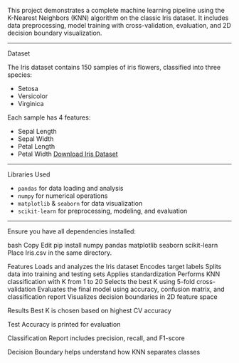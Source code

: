 This project demonstrates a complete machine learning pipeline using the K-Nearest Neighbors (KNN) algorithm on the classic Iris dataset. It includes data preprocessing, model training with cross-validation, evaluation, and 2D decision boundary visualization.

---

Dataset

The Iris dataset contains 150 samples of iris flowers, classified into three species:
- Setosa
- Versicolor
- Virginica

Each sample has 4 features:
- Sepal Length
- Sepal Width
- Petal Length
- Petal Width
 [Download Iris Dataset](https://www.kaggle.com/datasets/uciml/iris)

---

 Libraries Used

- `pandas` for data loading and analysis  
- `numpy` for numerical operations  
- `matplotlib` & `seaborn` for data visualization  
- `scikit-learn` for preprocessing, modeling, and evaluation  

---

Ensure you have all dependencies installed:

bash
Copy
Edit
pip install numpy pandas matplotlib seaborn scikit-learn
Place Iris.csv in the same directory.

Features
Loads and analyzes the Iris dataset
Encodes target labels
Splits data into training and testing sets
Applies standardization
Performs KNN classification with K from 1 to 20
Selects the best K using 5-fold cross-validation
Evaluates the final model using accuracy, confusion matrix, and classification report
Visualizes decision boundaries in 2D feature space


Results
Best K is chosen based on highest CV accuracy

Test Accuracy is printed for evaluation

Classification Report includes precision, recall, and F1-score

Decision Boundary helps understand how KNN separates classes


